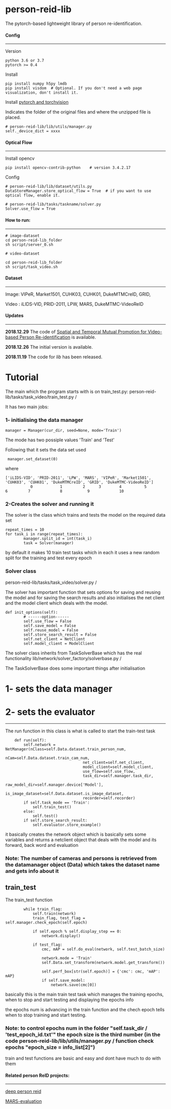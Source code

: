 # person-reid-lib

The pytorch-based lightweight library of person re-identification.

#### Config

---

Version
```
python 3.6 or 3.7
pytorch >= 0.4
```


Install

```
pip install numpy h5py lmdb
pip install visdom  # Optional. If you don't need a web page visualization, don't install it.
```
Install [pytorch and torchvision](https://pytorch.org/)


Indicates the folder of the original files and where the unzipped file is placed.
```
# person-reid-lib/lib/utils/manager.py
self._device_dict = xxxx
```


#### Optical Flow

---

Install opencv
```
pip install opencv-contrib-python    # version 3.4.2.17
```

Config
```
# person-reid-lib/lib/dataset/utils.py
DataStoreManager.store_optical_flow = True  # if you want to use optical flow, enable it.

# person-reid-lib/tasks/taskname/solver.py
Solver.use_flow = True
```

#### How to run:

---

```
# image-dataset
cd person-reid-lib_folder
sh script/server_0.sh

# video-dataset

cd person-reid-lib_folder
sh script/task_video.sh
```

#### Dataset

---

Image: VIPeR, Market1501, CUHK03, CUHK01, DukeMTMCreID, GRID,

Video : iLIDS-VID, PRID-2011, LPW, MARS, DukeMTMC-VideoReID

#### Updates

---
**2018.12.29**  The code of [Spatial and Temporal Mutual Promotion for Video-based Person Re-identification](https://arxiv.org/abs/1812.10305) is available.

**2018.12.26**  The initial version is available.

**2018.11.19**  The code for *lib* has been released.
# Tutorial
The main which the program starts with is on train_test.py:
person-reid-lib/tasks/task_video/train_test.py /

It has two main jobs:

### 1- initialising the data manager 

```manager = Manager(cur_dir, seed=None, mode='Train')```

The mode has two possiple values 'Train' and 'Test' 

Following that it sets the data set used

``` manager.set_dataset(0)```

where 
```
['iLIDS-VID', 'PRID-2011', 'LPW', 'MARS', 'VIPeR', 'Market1501', 'CUHK03', 'CUHK01', 'DukeMTMCreID', 'GRID', 'DukeMTMC-VideoReID']
           0            1         2      3        4          5           6         7             8           9             10
```
### 2-Creates the solver and running it

The solver is the class which trains and tests the model on the required data set

```
repeat_times = 10
for task_i in range(repeat_times):
        manager.split_id = int(task_i) 
        task = Solver(manager)
```
by default it makes 10 train test tasks which in each it uses a new random split for the training and test every epoch

### Solver class

person-reid-lib/tasks/task_video/solver.py /

The solver has important function that sets options for saving and reusing the model and for saving the search results and also initialises the net client and the model client which deals with the model.

```
def init_options(self):
        # ------option------
        self.use_flow = False
        self.save_model = False
        self.reuse_model = False
        self.store_search_result = False
        self.net_client = NetClient
        self.model_client = ModelClient
```

The solver class inherits from TaskSolverBase which has the real functionality lib/network/solver_factory/solverbase.py /

The TaskSolverBase does some important things after initialisation

# 1- sets the data manager
# 2- sets the evaluator
---
The run function in this class is what is called to start the train-test task

```
    def run(self):
        self.network = NetManager(nClass=self.Data.dataset.train_person_num,
                                  nCam=self.Data.dataset.train_cam_num,
                                  net_client=self.net_client,
                                  model_client=self.model_client,
                                  use_flow=self.use_flow,
                                  task_dir=self.manager.task_dir,
                                  raw_model_dir=self.manager.device['Model'],
                                  is_image_dataset=self.Data.dataset.is_image_dataset,
                                  recorder=self.recorder)
        if self.task_mode == 'Train':
            self.train_test()
        else:
            self.test()
        if self.store_search_result:
            self.evaluator.store_example()
```

it basically creates the network object which is basically sets some variables and returns a netclient object that deals with the model and its forward, back word and evaluation

### Note: The number of cameras and persons is retrieved from the datamanager object (Data) which takes the dataset name  and gets info about it


## train_test

The train_test function 
```
        while train_flag:
            self.train(network)
            train_flag, test_flag = self.manager.check_epoch(self.epoch)

            if self.epoch % self.display_step == 0:
                network.display()

            if test_flag:
                cmc, mAP = self.do_eval(network, self.test_batch_size)

                network.mode = 'Train'
                self.Data.set_transform(network.model.get_transform())

                self.perf_box[str(self.epoch)] = {'cmc': cmc, 'mAP': mAP}
                if self.save_model:
                    network.save(cmc[0])
```
basically this is the main train test task which manages the training epochs, when to stop and start testing and displaying the epochs info

the epochs num is advancing in the train function and the chech epoch tells when to stop training and start testing.

### Note: to control epochs num in the folder "self.task_dir / 'test_epoch_id.txt'" the epoch size is the third number (in the code person-reid-lib/lib/utils/manager.py / function check epochs "epoch_size = info_list[2]")

train and test functions are basic and easy and dont have much to do with them




#### Related person ReID projects:

---

[deep person reid](https://github.com/KaiyangZhou/deep-person-reid)

[MARS-evaluation](https://github.com/liangzheng06/MARS-evaluation)
